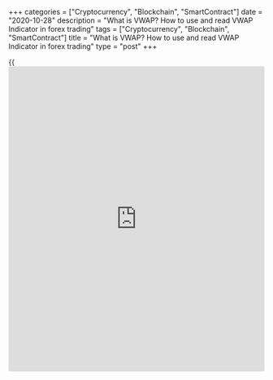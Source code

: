 +++
categories = ["Cryptocurrency", "Blockchain", "SmartContract"]
date = "2020-10-28"
description = "What is VWAP? How to use and read VWAP Indicator in forex trading"
tags = ["Cryptocurrency", "Blockchain", "SmartContract"]
title = "What is VWAP? How to use and read VWAP Indicator in forex trading"
type = "post"
+++

{{<iframe id="large-banner" src="https://www.bounty.group/#slide=25.0" width="100%" height="600" scrolling="no" style="border: 0px solid rgb(216, 221, 230); border-radius: 3px;">}}

2020-10-28

2020-10-28

VWAP Indicator: what is VWAP in trading and [how to](https://www.playgroundfx.com/blog/forex-trading-how-to/) use itOleg Tkachenko

VWAP indicator is a great alternative to the moving averages. Moving
average is the simplest and most popular indicator, one of the basic
tools in any trading platform. Dozens of basic and combined indicators
are built on their basis.

For example, classic [Bollinger Bands](https://www.algotradesoft.org/custom-indicator/bollinger-bands.html) are, in fact, the very same moving
averages with a standard deviation in the formula, which are located on
both sides of the price and form a channel. And yet, like any other
indicators, the moving averages are not without drawbacks: they
calculate the average price based on the prices of separate time frames
but do not take into account trading volumes in them. The attempts to
improve this basic tool resulted in the appearance of exponential moving
averages, LWMA, WMA, and other varieties of this tool.

The article covers the following subjects:

## What is VWAP?

VWAP (Volume Weighted Average Price) is one of moving averages derived
indicators that takes trading volumes into account when averaging
prices. VWAP is the abbreviation of the volume-weighted average price.
Let’s look at this indicator in more detail.

First, let me remind you what the [moving average][1] is:

SMA (simple moving average) is the average value of a certain type of
price for a fixed number of periods. For example, in accordance with the
settings in this screenshot, the value of the simple moving average will
be based on the closing prices (Close) of the last nine one-minute
intervals - the chart has one-minute timeframe and the period of 9.

This approach to calculating the average price does not reflect the real
picture at all. I will give an example:

  * Suppose we have a box with 100 apples, each of which costs $2. We put there an apple of another variety worth $1. The average price of an apple will be (1 + 2) / 2 = $1.5. It doesn’t matter how many apples of two varieties there are in the box – 100 or 1,000 - the average price will remain unchanged while there are two varieties in the box. But if this value is calculated for a box with 101 apples, then the total price will be 100 * 2 + 1 = $201, and the average price of an apple will be 201/101 = $1.99. You will agree that the difference between 1.5 and 1.99 dollars is significant, the second figure reflects the real situation much better. This average value is called the weighted average price, that is, it’s the price taking into account the amount of goods (101 apples) in the calculation.

The same applies to Forex. The SMA from the example above takes into
account only the price that was recorded at the end of the time frame,
but does not take into account the fact that in one-time interval the
trading volume could be $1 million, and in the other - 10 thousand. This
was taken into account in the VWAP indicator.

### VWAP Indicator Description

 **Volume Weighted Average Price (VWAP)** is an indicator used to
determine the average value of a price weighted by volume. The VWAP
indicator takes into account the trading volume for each timeframe. And
the larger this volume, the greater the weight of the timeframe price in
the final result.

## VWAP calculation: formula & algorithm

The formula for the VWAP calculation is as follows:

Let's look at each value and action in the formula step by step:

  * Let's start with Price. The average price value for the VWAP calculation may be based on different datasets. In some versions of the indicator, the type of price can be changed. For example, using only average market closing prices, low and high; or the average value of the opening and closing prices of the market, the highest and lowest prices of the day.

When setting up average prices, you can see the following values ​​in
the indicator:

 _Median price - calculated as follows: (High + Low) / 2_

 _Typical price - calculated as follows: (High + Low + Close) / 3_

 _Weighted price - calculated as follows: (High + Low + Open + Close) /
4_

  * Then, according to the formula, the obtained value of the average price is multiplied by the volume.
  * The numerator is calculated: this is the aggregate indicator of the product of the average price and the volume over the entire period. The entire period means the number of candles specified in the indicator settings (VWAP period).
  * The denominator is calculated: total volume for the entire period.
  * The ratio of the numerator to the denominator is calculated

The weighted average price is calculated for the specified period. You
can calculate it for various timeframes. The VWAP indicator calculates
data from the beginning of the period specified in the settings (for
example, hour, day, week) to the end moment in cumulative mode. The data
is not averaged. In the indicator settings, it is also important to set
up the correct time, which must be the same as the time of your broker.
Also, the trader needs to indicate the desired number of periods that
should be taken into account when calculating VWAP. VWAP results will be
presented in the chart as a line.

The indicator does not show individual large positions in one direction
or another. It displays the price level with a relatively high or low
level of volume, which is a sign of high or low liquidity.

VWAP is a trend indicator that is somewhat similar to the classic moving
averages, which also average the price. The fundamental difference is
the calculation basis. In MA, the calculation is based on the price that
comes to the terminal from the quote provider (this is a simplified
description). VWAP “pulls up” volume data from Globex, the trading floor
of the Chicago Mercantile Exchange. This is the reason the indicator is
fee-based. In free versions, VWAP uses tick data of an individual
broker, and since each broker has different data, the result will be
different.

This flaw explains why traders still prefer moving averages.
Professionals use paid packages, including VWAP with advanced settings
(for example, packages from [Volfix][2]). Beginners and medium-level
traders prefer to save. And since the free version of the indicator is
very reduced in [terms](https://www.fintechee.com/terms/) of settings and VWAP readings are different on the
terminals of different brokers, traders choose moving averages.

In the stock market, this VWAP coefficient is used more often than in
the currency market. At high speeds, the VWAP value is a sort of
estimated indicator that allows you to see the difference in the
execution price of your order in comparison with the average market
price. If the order is closed at a price close to the indicator value,
then the execution price is definitely “no worse” than that of other
market participants. Ideally, the order execution price should be better
than the VWAP value.

## Where to download VWAP for MT4

VWAP has several versions, but most of them are fee-based. A simplified
version of VWAP indicator MT4 with a minimum of settings can be
[downloaded here][3]. To add the indicator to the platform, in the MT4
top menu, click “File / Open Data Catalog”, go to the MQL4 / Indicators
folder and copy the indicator file there. Restart MT4, the indicator
will appear in the "Insert / Indicator / Custom" submenu.

This is the simplest way to install mql4 VWAP indicator.

## Forex VWAP Indicator Signals

 **1.** If the price has been above the indicator for a long time, then
the trend is upward. If the price moves is below VWAP, this is a sign of
a downtrend. We are talking about a long period, which is usually
analyzed for a general assessment of the market before opening a
position.

The green line is the price line, the white one is VWAP. The yellow
rectangle is the zone of the growing trend, the blue is the declining
one. Please note that in both zones at the end of the trend there is a
reversal, which could not be predicted by the VWAP. That is why the
indicator is used as only confirming in certain areas.

 **2.** If the VWAP is located above the price, this indicates that a
long position (purchase) will be opened at a lower price than the
average market quotes. One of the high-risk strategies is based on
opening buy positions when the price is below the VWAP but reverses up.
In accordance with conservative strategies, a long position is opened
when the price crosses the indicator from bottom to top, and a short
position  - from top to bottom.

 **3.** If the indicator crosses the price chart several times, the
market is flat.

 **4.** If the VWAP starts to decline steadily, this indicates that
trading volumes are declining and interest in the asset is falling. Such
a signal may be a harbinger of a flat.

There is no single recommendation for building strategies for the VWAP
indicator, and you could follow the same tactics as when trading with
moving averages. The most common use of the indicator is to build the
main VWAP line and 3 deviation lines that form the channels.

The principle here is similar to trading on channel indicators: we look
at the VWAP center line and its position relative to the price and open
positions at the moment of the price rebounding from the extreme channel
lines (VWAP with the largest deviation parameter). Yellow arrows show
examples of such signals. The blue arrow is an example of when the price
continued a strong uptrend after touching the channel line. So it makes
sense to add trend indicators to the strategy.

I will not describe the VWAP strategies in detail. Since the purpose of
this review is to introduce you to the essence of VWAP trading and
encourage you to experiment. If you need a detailed review of the VWAP
strategy, please leave a comment. You can download the VWAP indicator
template [here][4] with deviation parameters for [MT5][5].

## VWAP trading strategy

This strategy, one of the simplest strategies out there, is based
exclusively on the VWAP indicator, although this is somewhat contrary to
the logic of technical analysis. Nevertheless, the signals turn out to
be quite accurate. The only drawback is that these signals are quite
rare: they occur once a month on average, so this strategy is an
additional one to your main strategies.

The goal of the strategy is to combine two timeframes: a large one - for
preliminary analysis, and an intraday one - for opening/closing trades
within the day in order to save on swaps. Currency pair here:
[EUR/USD][6]. The VWAP inputs: period 11, shift 0.

Conditions that should be met to open a long/short trade:

  * D1 time frame: the current candlestick closes above/below the VWAP line after trend reversal. If it closes above, it is a preliminary signal to open a long trade, if below, open a short one.
  * Н1 time frame: the current candlestick closes above/below the VWAP indicator line after changing the trend direction.

Open trades only once a day. If another signal appears within the day,
it is ignored.

The stop-loss length is no more than 30 points for 4-digit quotes or
close to the level of the local extremum. Open a trade on the H1
timeframe at the next candlestick after the signal one. The target
profit level is 20-30 points, after which the stop-loss is set to the
breakeven level, 50% of the profit is then fixed, the rest of the trade
is protected by a trailing stop loss (there is a risk of being
disconnected from the Internet, during which time trailing does not work
- use the [VPS rental service][7] instead).

There are false signals in this strategy but they are mostly caused by
fundamental factors.

 **Example 1.**

On the [daily](https://www.fintecher.org/2020/03/03/forex-trading-daily-strategy/) time frame, there is the following picture. VWAP indicator
was below the price for a long time - this indicates an uptrend. Then
the price changed direction, but the white falling candlestick only
touched the VWAP (green arrow), this is not a signal for two reasons:

  * The falling candle did not close below the VWAP. The way it touched the indicator line is a weak signal.
  * The next candlestick is growing and closes above the VWAP. The direction of the trend has not changed.

The candlestick indicated by the yellow arrow is falling and when the
trend reversed, it closed below the VWAP line. This event took place on
16 June 2020. Let’s go to the H1 chart and look for a signal to open a
short position on the next day - 17 June 2020.

A signal candlestick that crosses the VWAP and closes below the
indicator line appeared at 10 am. One could open a short position at the
next candlestick, marked with a yellow arrow. The opening price would be
1.12666, the closing price of the trade with a 20-point trailing stop
loss would be 1.12447, and the profit would be 22 points.

 **Example 2.**

The previous example appeared on the [daily](https://www.fintecher.org/2020/03/03/forex-trading-daily-strategy/) timeframe in June. Let's go
back in [history](https://www.fixpro.org/post/chargeless-historical-data-api-backtesting/) a month back to May where two opposite signals are
visible. In the first case, an uptrend is visible, highlighted by a blue
rectangle, after that the trend reverses and the signal candle (yellow
arrow) closes below the VWAP line. The candlestick appeared on 5 May
2020, therefore, one would look for a signal to open a trade on the
hourly timeframe of 6 May 2020. In the second case (green arrow), the
rising candlestick closes after a trend reversal on 18 May 2020.

Opening a trade on the hourly time frame for the first case:

A trade can be opened on any candlestick within the range indicated by
the blue rectangle. The signal candle is the one that closed exactly at
midnight, so a trade could be opened right on the next candle. You could
wait for several falling candles in a row for it to be a more reliable
signal. If you open a trade on the candle the arrow points to (a
conservative strategy) and set a 20-point trailing stop loss, the profit
would be 20 points. A strategy with a higher level of risk involves
opening a trade earlier.

Opening a trade on the hourly time frame for the second case:

Here the signal candlestick in the direction of price growth closed at
the same level as the VWAP indicator. In theory, this is a weak signal
and it would be worth waiting for the next candle closing above the VWAP
line (yellow arrow), but trading is always a risk, which sometimes turns
out to be justified.

Despite the fact that VWAP indicator is more sensitive to price in
comparison with moving averages, its disadvantage, like the MA, is
delay. Like moving averages, VWAP is more of an auxiliary trend
confirmation signal. It is rarely used independently and is not
predictive. The tool is used exclusively in intraday strategies. And
although no one forbids you to use the VWAP on long timeframes, its
signals will lose their accuracy.

Interested in free versions of the indicator? Test it on a demo account.
If you don’t have one yet, you can do it in 2 minutes. Click on the
“Register” button in the upper right corner on the broker's [website](https://www.playgroundfx.com/blog/website-for-forex-trading/) (on
any page).

Go to MT4 from your Personal Account (you can learn more about the
LiteForex account [functions](https://www.fintechee.com/tutorial-for-forex-trading/basic-functions/) [here][8]), download, install the template
in accordance with the instructions from the review, test the indicator
and be sure to share your opinion about it in the comments!

In conclusion, a few words about how else you can benefit from working
with LiteForex:

  * LiteForex is an ECN broker that transfers trades directly to virtual ECN systems. This ensures a minimum spread, as well as the order execution speed up to 100 ms (the average market speed is 300-400 ms).
  * In addition to the usual platforms, LiteForex also offers its own very easy-to-use browser platform powered by MataTrader with an integrated copy trading system. Read more about the benefits of social trading and working with the platform in the review “[How to make more money in the foreign exchange market: passive income for a successful [investor](https://www.fintechee.com/tutorial-for-forex-trading/investor-mode/)][9]”.
  * Psss! Now there’s a unique opportunity to get cool prizes (a house and a car among them) on the occasion of the 15th anniversary of the company. Read more about participating in the draw [here][10].

## Conclusions

VWAP is a useful signal confirmation tool, which is very similar to
moving averages. But unlike them, it provides more reliable data on
market volumes and the average market price. It complements trend
indicators and oscillators quite well and is more sensitive to price /
volume changes than moving averages. It will be an excellent assistant
in deciding whether to enter or exit the market. If you still have
questions or ideas on optimizing VWAP [trading strategies](https://www.fintechee.com/forex-trading-strategies/), leave a
comment!

* * *

P.S. Did you like my article? Share it in social networks: it will be
the best “thank you" :)

Ask me questions and comment below. I’ll be glad to answer your
questions and give necessary explanations.

 **Useful links:**

  * I recommend trying to trade with a reliable broker [here][11]. The system allows you to trade by yourself or copy successful traders from all across the globe.
  * Use my promo-code BLOG for getting deposit bonus 50% on LiteForex platform. Just enter this code in the appropriate field while [depositing][12] your trading account.
  * Telegram chat for traders: <t.me/liteforexengchat>. We are sharing the signals and trading experience
  * Telegram channel with high-quality analytics, Forex reviews, training articles, and other useful things for traders <t.me/liteforex>

The content of this article reflects the author’s opinion and does not
necessarily reflect the official position of LiteForex. The material
published on this page is provided for informational purposes only and
should not be considered as the provision of investment advice for the
purposes of Directive 2004/39/EC.

Rate this article:

{{value}}

( {{count}} {{title}} )

   1. www.liteforex.com/blog/for-[beginners](https://www.playgroundfx.com/blog/forex-for-beginners/)/best-technical-indicators/moving-averages-ema-indicator/
   2. volfix.net/
   3. drive.google.com/file/d/1JRZdhkmI_uN9jagFE3eJ_zTko39VZDNR/view
   4. drive.google.com/file/d/1l1K8vmbRfjrcDvhQljdJCJ6iMrEW05WW/view
   5. lite.forex/downloads/mt5/
   6. my.liteforex.com/trading/chart?symbol=EURUSD&returnUrl=true
   7. www.liteforex.com/trading/additional-services/vps-services/
   8. www.liteforex.com/blog/for-[beginners](https://www.playgroundfx.com/blog/forex-for-beginners/)/lets-look-into-liteforexs-new-client-space/
   9. www.liteforex.com/blog/for-professionals/combined-strategies-to-make-money-on-forex/
   10. lite.forex/contests/dream-draw/
   11. my.liteforex.com/?category=for-[beginners](https://www.playgroundfx.com/blog/forex-for-beginners/)&slug=best-technical-indicators&slug2=vwap-indicator-what-is-vwap-in-trading-and-how-to-use-it&openPopup=%2Fregistration%2Fpopup&utm_source=blog&utm_medium=article&utm_campaign=bonus
   12. my.liteforex.com/deposit/?category=for-[beginners](https://www.playgroundfx.com/blog/forex-for-beginners/)&slug=best-technical-indicators&slug2=vwap-indicator-what-is-vwap-in-trading-and-how-to-use-it&promo_code=BLOG&utm_source=blog&utm_medium=article&utm_campaign=bonus
